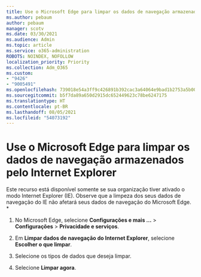 ```yaml
---
title: Use o Microsoft Edge para limpar os dados de navegação armazenados pelo Internet Explorer
ms.author: pebaum
author: pebaum
manager: scotv
ms.date: 03/30/2021
ms.audience: Admin
ms.topic: article
ms.service: o365-administration
ROBOTS: NOINDEX, NOFOLLOW
localization_priority: Priority
ms.collection: Adm_O365
ms.custom:
- "9426"
- "9005491"
ms.openlocfilehash: 739018e54a3ff9c426891b392cac3a64064e9bad1b2753a5b003a383a7d73077
ms.sourcegitcommit: b5f7da89a650d2915dc652449623c78be6247175
ms.translationtype: HT
ms.contentlocale: pt-BR
ms.lasthandoff: 08/05/2021
ms.locfileid: "54073192"
---
```

# <a name="use-microsoft-edge-to-clear-the-browsing-data-stored-by-internet-explorer"></a>Use o Microsoft Edge para limpar os dados de navegação armazenados pelo Internet Explorer

Este recurso está disponível somente se sua organização tiver ativado o modo Internet Explorer (IE). Observe que a limpeza dos seus dados de navegação do IE não afetará seus dados de navegação do Microsoft Edge.
*
1. No Microsoft Edge, selecione **Configurações e mais ...** > **Configurações** > **Privacidade e serviços**.

1. Em **Limpar dados de navegação do Internet Explorer**, selecione **Escolher o que limpar**.

1. Selecione os tipos de dados que deseja limpar.

1. Selecione **Limpar agora**.